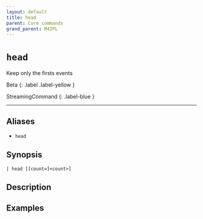 ```yaml
---
layout: default
title: head
parent: Core commands
grand_parent: M42PL
---
```


# `head`

Keep only the firsts events

Beta
{: .label .label-yellow }

StreamingCommand
{: .label-blue }

---


## Aliases

* `head`

## Synopsis

```shell
| head [[count=]<count>]
```

## Description

## Examples

